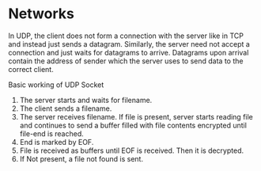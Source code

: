 # Networks

In UDP, the client does not form a connection with the server like in TCP and instead just sends a datagram. Similarly, the server need not accept a connection and just waits for datagrams to arrive. Datagrams upon arrival contain the address of sender which the server uses to send data to the correct client.

Basic working of UDP Socket

1. The server starts and waits for filename.
2. The client sends a filename.
3. The server receives filename.
   If file is present,
   server starts reading file 
   and continues to send a buffer filled with
   file contents encrypted until file-end is reached.
4. End is marked by EOF.
5. File is received as buffers until EOF is 
received. Then it is decrypted.
6. If Not present, a file not found is sent.
